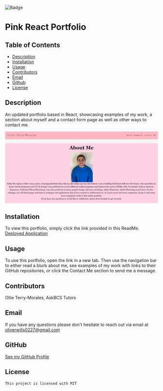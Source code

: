 ![Badge](https://img.shields.io/badge/license-MIT-pink)
  
  # Pink React Portfolio

  ## Table of Contents
  * [Description](#description)
  * [Installation](#installation)
  * [Usage](#usage)
  * [Contributors](#contributors)
  * [Email](#email)
  * [Github](#github)
  * [License](#license)

  ## Description
  An updated portfolio based in React, showcasing examples of my work, a section about myself and a contact form page as well as other ways to contact me.

  ![screenshot of portfolio](react-portfolio.png)

  ## Installation
  To view this portfolio, simply click the link provided in this ReadMe.
  [Deployed Application](https://otmorales23.github.io/pink-react-portfolio/)

  ## Usage
  To use this portfolio, open the link in a new tab. Then use the navigation bar to either read a blurb about me, see examples of my work with links to their GitHub repositories, or click the Contact Me section to send me a message.


  ## Contributors
  Ollie Terry-Morales, AskBCS Tutors

  ## Email
  If you have any questions please don't hesitate to reach out via email at oliverwills0227@gmail.com

  ## GitHub
  [See my GitHub Profile](https://github.com/otmorales23)

  
  ## License 
    This project is licensed with MIT

